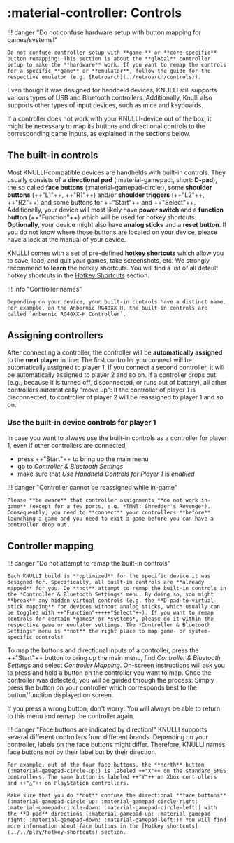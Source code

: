 # :material-controller: Controls

!!! danger "Do not confuse hardware setup with button mapping for games/systems!"

    Do not confuse controller setup with **game-** or **core-specific** button remapping! This section is about the **global** controller setup to make the **hardware** work. If you want to remap the controls for a specific **game** or **emulator**, follow the guide for the respective emulator (e.g. [Retroarch](../retroarch/controls)).

Even though it was designed for handheld devices, KNULLI still supports various types of USB and Bluetooth controllers. Additionally, Knulli also supports other types of input devices, such as mice and keyboards.

If a controller does not work with your KNULLI-device out of the box, it might be necessary to map its buttons and directional controls to the corresponding game inputs, as explained in the sections below.

## The built-in controls

Most KNULLI-compatible devices are handhelds with built-in controls. They usually consists of a **directional pad** (:material-gamepad:, short: **D-pad**), the so called **face buttons** (:material-gamepad-circle:), some **shoulder buttons** (++"L1"++, ++"R1"++) and/or **shoulder triggers** (++"L2"++, ++"R2"++) and some buttons for ++"Start"++ and ++"Select"++. Additionally, your device will most likely have **power switch** and a **function button** (++"Function"++) which will be used for hotkey shortcuts. **Optionally**, your device might also have **analog sticks** and a **reset button**. If you do not know where those buttons are located on your device, please have a look at the manual of your device.

KNULLI comes with a set of pre-defined **hotkey shortcuts** which allow you to save, load, and quit your games, take screenshots, etc. We strongly recommend to **learn** the hotkey shortcuts. You will find a list of all default hotkey shortcuts in the [Hotkey Shortcuts](../../play/hotkey-shortcuts) section.

!!! info "Controller names"

    Depending on your device, your built-in controls have a distinct name. For example, on the Anbernic RG40XX H, the built-in controls are called `Anbernic RG40XX-H Controller`.

## Assigning controllers

After connecting a controller, the controller will be **automatically assigned** to the **next player** in line: The first controller you connect will be automatically assigned to player 1. If you connect a second controller, it will be automatically assigned to player 2 and so on. If a controller drops out (e.g., because it is turned off, disconnected, or runs out of battery), all other controllers automatically "move up": If the controller of player 1 is disconnected, to controller of player 2 will be reassigned to player 1 and so on.

### Use the built-in device controls for player 1

In case you want to always use the built-in controls as a controller for player 1, even if other controllers are connected,

* press ++"Start"++ to bring up the main menu
* go to *Controller & Bluetooth Settings*
* make sure that *Use Handheld Controls for Player 1* is *enabled*

!!! danger "Controller cannot be reassigned while in-game"

    Please **be aware** that controller assignments **do not work in-game** (except for a few ports, e.g. *TMNT: Shredder's Revenge*). Consequently, you need to **connect** your controllers **before** launching a game and you need to exit a game before you can have a controller drop out.

## Controller mapping

!!! danger "Do not attempt to remap the built-in controls"

    Each KNULLI build is **optimized** for the specific device it was designed for. Specifically, all built-in controls are **already mapped** for you. Do **not** attempt to remap the built-in controls in the *Controller & Bluetooth Settings* menu. By doing so, you might **break** any hidden virtual controls (e.g. the **D-pad-to-virtual-stick mapping** for devices without analog sticks, which usually can be toggled with ++"Function"+++++"Select"++). If you want to remap controls for certain *games* or *systems*, please do it within the respective game or emulator settings. The *Controller & Bluetooth Settings* menu is **not** the right place to map game- or system-specific controls!

To map the buttons and directional inputs of a controller, press the ++"Start"++ button to bring up the main menu, find *Controller & Bluetooth Settings* and select *Controller Mapping*. On-screen instructions will ask you to press and hold a button on the controller you want to map. Once the controller was detected, you will be guided through the process: Simply press the button on your controller which corresponds best to the button/function displayed on screen.

If you press a wrong button, don't worry: You will always be able to return to this menu and remap the controller again.

!!! danger "Face buttons are indicated by direction!"
    KNULLI supports several different controllers from different brands. Depending on your controller, labels on the face buttons might differ. Therefore, KNULLI names face buttons not by their label but by their direction.
    
    For example, out of the four face buttons, the **north** button (:material-gamepad-circle-up:) is labeled ++"X"++ on the standard SNES controllers. The same button is labeled ++"Y"++ on Xbox controllers and ++"△"++ on PlayStation controllers.
    
    Make sure that you do **not** confuse the directional **face buttons** (:material-gamepad-circle-up: :material-gamepad-circle-right: :material-gamepad-circle-down: :material-gamepad-circle-left:) with the **D-pad** directions (:material-gamepad-up: :material-gamepad-right: :material-gamepad-down: :material-gamepad-left:)! You will find more information about face buttons in the [Hotkey shortcuts](../../play/hotkey-shortcuts) section.
